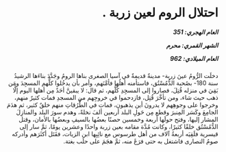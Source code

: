 <h1 dir="rtl">احتلال الروم لعين زربة .</h1>

<h5 dir="rtl">العام الهجري:  351

الشهر القمري: محرم

العام الميلادي: 962</h5>

<p dir="rtl">دخلَت الرُّومُ عينَ زربة- مدينةٌ قديمةٌ في آسيا الصغرى بناها الرومُ وجَدَّدَ بناءَها الرشيدُ سنة 180- بصُحبة الدُّمُسْتُق، فاستأمنه أهلُها فأمَّنَهم، وأمر بأن يدخُلوا كلُّهم المسجِدَ ومَن بَقِيَ في منزله قُتِلَ، فصاروا إلى المسجِدِ كُلُّهم، ثم قال: لا يبقينَّ أحَدٌ مِن أهلها اليوم إلَّا ذهب حيث شاء، ومن تأخَّرَ قُتِل، فازدحموا في خروجِهم من المسجدِ فمات كثيرٌ منهم، وخرجوا على وجوهِهم لا يدرونَ أين يذهبون، فمات في الطُّرُقاتِ منهم خلقٌ كثير، ثم هدَمَ الجامِعَ وكَسَر المِنبرَ وقطع مِن حَولِ البلد أربعين ألفَ نخلةً، وهدم سورَ البلد والمنازِلَ المشار إليها، وفتح حولَها أربعة وخمسين حصنًا بعضُها بالسيفِ وبعضُها بالأمان، وقتل الدُّمُسْتُق خلقًا كثيرًا، وكانت مُدَّة مقامه بعين زربة واحدًا وعشرين يومًا، ثمَّ سار إلى قيسرية فلَقِيَه أربعةُ آلاف من أهل طرسوس مع نائِبِها ابن الزيات، فقَتَل أكثَرَهم وأدركه صومُ النصارى فاشتغل به حتى فرَغَ منه، ثمَّ هجَمَ على حلَب بغتة.</p></br>
